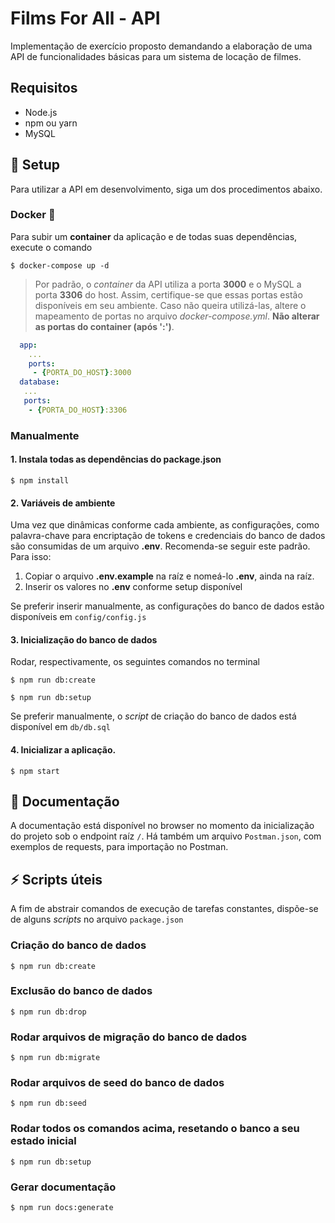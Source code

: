 # Films For All - API
Implementação de exercício proposto demandando a elaboração de uma API de funcionalidades básicas para um sistema de locação de filmes.

## Requisitos
* Node.js
* npm ou yarn
* MySQL

## :rocket: Setup
Para utilizar a API em desenvolvimento, siga um dos procedimentos abaixo.

### Docker :whale:
Para subir um __container__ da aplicação e de todas suas dependências, execute o comando

```console
$ docker-compose up -d
```

> Por padrão, o *container* da API utiliza a porta **3000** e o MySQL a porta **3306** do host. Assim, certifique-se que essas portas estão disponíveis em seu ambiente. Caso não queira utilizá-las, altere o mapeamento de portas no arquivo *docker-compose.yml*. **Não alterar as portas do container (após ':')**.

```yml
  app:
    ...
    ports:
     - {PORTA_DO_HOST}:3000
  database:
   ...
   ports:
    - {PORTA_DO_HOST}:3306
```

### Manualmente

#### 1. Instala todas as dependências do package.json  

```console
$ npm install
```

#### 2. Variáveis de ambiente
Uma vez que dinâmicas conforme cada ambiente, as configurações, como palavra-chave para encriptação de tokens e credenciais do banco de dados são consumidas de um arquivo **.env**. Recomenda-se seguir este padrão. Para isso:

1. Copiar o arquivo **.env.example** na raíz e nomeá-lo **.env**, ainda na raíz. 
2. Inserir os valores no **.env** conforme setup disponível

Se preferir inserir manualmente, as configurações do banco de dados estão disponíveis em `config/config.js`

#### 3. Inicialização do banco de dados  
Rodar, respectivamente, os seguintes comandos no terminal 

```console
$ npm run db:create
```

```console
$ npm run db:setup
```

Se preferir manualmente, o _script_ de criação do banco de dados está disponível em `db/db.sql`

#### 4. Inicializar a aplicação.

```console
$ npm start
```

## :pencil: Documentação

A documentação está disponível no browser no momento da inicialização do projeto sob o endpoint raíz `/`. Há também um arquivo `Postman.json`, com exemplos de requests, para importação no Postman.

## :zap: Scripts úteis

A fim de abstrair comandos de execução de tarefas constantes, dispõe-se de alguns _scripts_ no arquivo `package.json`

### Criação do banco de dados
```console
$ npm run db:create
```

### Exclusão do banco de dados
```console
$ npm run db:drop
```

### Rodar arquivos de migração do banco de dados
```console
$ npm run db:migrate
```

### Rodar arquivos de seed do banco de dados
```console
$ npm run db:seed
```

### Rodar todos os comandos acima, resetando o banco a seu estado inicial
```console
$ npm run db:setup
```

### Gerar documentação
```console
$ npm run docs:generate
```
